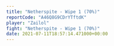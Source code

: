 ```yaml
---
title: "Netherspite - Wipe 1 (70%)"
reportCode: "A46Q8G9CDrYTftdK"
player: "Zailol"
fight: "Netherspite - Wipe 1 (70%)"
date: 2021-07-11T18:57:14.471000+00:00
---
```

